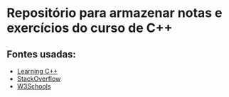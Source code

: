 # Repositório para armazenar notas e exercícios do curso de C++

## Fontes usadas:
- [Learning C++](https://www.learncpp.com/)
- [StackOverflow](https://stackoverflow.com/)
- [W3Schools](https://www.w3schools.com/cpp/)
